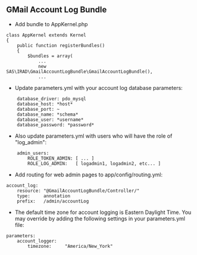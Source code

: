 ## GMail Account Log Bundle ##

- Add bundle to AppKernel.php
````
class AppKernel extends Kernel
{
    public function registerBundles()
    {
        $bundles = array(
            ...
            new SAS\IRAD\GmailAccountLogBundle\GmailAccountLogBundle(),
            ...
````

- Update parameters.yml with your account log database parameters:
````
    database_driver: pdo_mysql
    database_host: *host*
    database_port: ~
    database_name: *schema*
    database_user: *username*
    database_password: *password*
````
- Also update parameters.yml with users who will have the role of "log_admin":
````
    admin_users:
        ROLE_TOKEN_ADMIN: [ ... ]
        ROLE_LOG_ADMIN:   [ logadmin1, logadmin2, etc... ]
````

- Add routing for web admin pages to app/config/routing.yml:
````
account_log:
    resource: "@GmailAccountLogBundle/Controller/"
    type:     annotation
    prefix:   /admin/accountLog
````

- The default time zone for account logging is Eastern Daylight Time. You may override
by adding the following settings in your parameters.yml file:
`````
parameters:
    account_logger:
        timezone:     "America/New_York"
`````